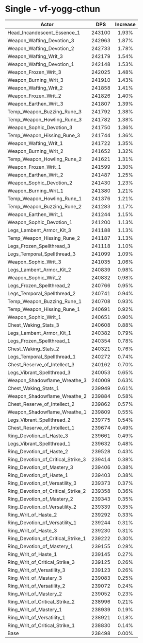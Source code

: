 # Single - vf-yogg-cthun
| Actor | DPS | Increase |
|---|:---:|:---:|
|Head_Incandescent_Essence_1|243100|1.93%|
|Weapon_Wafting_Devotion_3|242963|1.87%|
|Weapon_Wafting_Devotion_2|242733|1.78%|
|Weapon_Wafting_Writ_3|242179|1.54%|
|Weapon_Wafting_Devotion_1|242148|1.53%|
|Weapon_Frozen_Writ_3|242025|1.48%|
|Weapon_Burning_Writ_3|241910|1.43%|
|Weapon_Wafting_Writ_2|241858|1.41%|
|Weapon_Frozen_Writ_2|241826|1.40%|
|Weapon_Earthen_Writ_3|241807|1.39%|
|Temp_Weapon_Buzzing_Rune_3|241792|1.38%|
|Temp_Weapon_Howling_Rune_3|241782|1.38%|
|Weapon_Sophic_Devotion_3|241750|1.36%|
|Temp_Weapon_Hissing_Rune_3|241744|1.36%|
|Weapon_Wafting_Writ_1|241722|1.35%|
|Weapon_Burning_Writ_2|241652|1.32%|
|Temp_Weapon_Howling_Rune_2|241621|1.31%|
|Weapon_Frozen_Writ_1|241599|1.30%|
|Weapon_Earthen_Writ_2|241487|1.25%|
|Weapon_Sophic_Devotion_2|241430|1.23%|
|Weapon_Burning_Writ_1|241380|1.21%|
|Temp_Weapon_Howling_Rune_1|241376|1.21%|
|Temp_Weapon_Buzzing_Rune_2|241283|1.17%|
|Weapon_Earthen_Writ_1|241244|1.15%|
|Weapon_Sophic_Devotion_1|241200|1.13%|
|Legs_Lambent_Armor_Kit_3|241188|1.13%|
|Temp_Weapon_Hissing_Rune_2|241187|1.13%|
|Legs_Frozen_Spellthread_3|241118|1.10%|
|Legs_Temporal_Spellthread_3|241099|1.09%|
|Weapon_Sophic_Writ_3|241035|1.06%|
|Legs_Lambent_Armor_Kit_2|240839|0.98%|
|Weapon_Sophic_Writ_2|240832|0.98%|
|Legs_Frozen_Spellthread_2|240766|0.95%|
|Legs_Temporal_Spellthread_2|240741|0.94%|
|Temp_Weapon_Buzzing_Rune_1|240708|0.93%|
|Temp_Weapon_Hissing_Rune_1|240691|0.92%|
|Weapon_Sophic_Writ_1|240651|0.90%|
|Chest_Waking_Stats_3|240608|0.88%|
|Legs_Lambent_Armor_Kit_1|240382|0.79%|
|Legs_Frozen_Spellthread_1|240354|0.78%|
|Chest_Waking_Stats_2|240321|0.76%|
|Legs_Temporal_Spellthread_1|240272|0.74%|
|Chest_Reserve_of_Intellect_3|240162|0.70%|
|Legs_Vibrant_Spellthread_3|240053|0.65%|
|Weapon_Shadowflame_Wreathe_3|240009|0.63%|
|Chest_Waking_Stats_1|239949|0.61%|
|Weapon_Shadowflame_Wreathe_2|239884|0.58%|
|Chest_Reserve_of_Intellect_2|239862|0.57%|
|Weapon_Shadowflame_Wreathe_1|239809|0.55%|
|Legs_Vibrant_Spellthread_2|239775|0.54%|
|Chest_Reserve_of_Intellect_1|239674|0.49%|
|Ring_Devotion_of_Haste_3|239661|0.49%|
|Legs_Vibrant_Spellthread_1|239632|0.48%|
|Ring_Devotion_of_Haste_2|239528|0.43%|
|Ring_Devotion_of_Critical_Strike_3|239414|0.38%|
|Ring_Devotion_of_Mastery_3|239406|0.38%|
|Ring_Devotion_of_Haste_1|239403|0.38%|
|Ring_Devotion_of_Versatility_3|239373|0.37%|
|Ring_Devotion_of_Critical_Strike_2|239358|0.36%|
|Ring_Devotion_of_Mastery_2|239343|0.35%|
|Ring_Devotion_of_Versatility_2|239339|0.35%|
|Ring_Writ_of_Haste_2|239292|0.33%|
|Ring_Devotion_of_Versatility_1|239244|0.31%|
|Ring_Writ_of_Haste_3|239230|0.31%|
|Ring_Devotion_of_Critical_Strike_1|239222|0.30%|
|Ring_Devotion_of_Mastery_1|239155|0.28%|
|Ring_Writ_of_Haste_1|239145|0.27%|
|Ring_Writ_of_Critical_Strike_3|239125|0.26%|
|Ring_Writ_of_Versatility_3|239123|0.26%|
|Ring_Writ_of_Mastery_3|239083|0.25%|
|Ring_Writ_of_Versatility_2|239072|0.24%|
|Ring_Writ_of_Mastery_2|239052|0.23%|
|Ring_Writ_of_Critical_Strike_2|238996|0.21%|
|Ring_Writ_of_Mastery_1|238939|0.19%|
|Ring_Writ_of_Versatility_1|238921|0.18%|
|Ring_Writ_of_Critical_Strike_1|238830|0.14%|
|Base|238498|0.00%|
